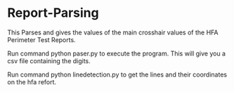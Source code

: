 # Report-Parsing
This Parses and gives the values of the main crosshair values of the HFA Perimeter Test Reports.

Run command 
python paser.py 
to execute the program. This will give you a csv file containing the digits.

Run command 
python linedetection.py
to get the lines and their coordinates on the hfa refort.
